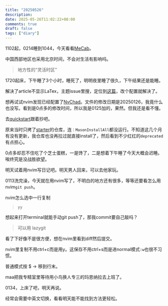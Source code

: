 ```yaml
---
title: "20250526"
description: 
date: 2025-05-26T11:02:22+08:00
comments: true
draft: false
tags: ["diary"]
---
```

1102起，0214睡到1044，今天看看[MeCab](https://taku910.github.io/mecab/)。

中国西部地区也采用北京时间，不会对生活有影响吗。

> 地方性的“灵活时区”

1720起床，下午睡了3个小时，睡死了，明明夜里睡了很久，下午结果还是能睡。

解决了article不显示LaTex，主题issue里搜，定位到[这篇](https://github.com/CaiJimmy/hugo-theme-stack/issues/882)，改个配置就解决了。

想再试试nvim发现已经配置了[NvChad](https://github.com/NvChad/NvChad)。文件的修改日期是20250126，我竟什么也没写。看到是0点多的修改时间，所以我是0125加的，果然。但我还是看不懂。

去[quickstart](https://nvchad.com/docs/quickstart/install/)跟着抄吧。

原来当时只拷了[starter](https://github.com/NvChad/starter)的仓库，连`：MasonInstallAll`都没运行。不知道这几个月有没有更新，我仓库也没再拉过就直接install了，然后看到不少红红的`deprecated`有点担心。

0点多却忍不住吃了个芝士蛋糕，一是馋了，二是想着下午睡了今天大概会迟睡。唉终究是没战胜欲望。

明天试着用nvim写日记吧。明天男人回来，可以去他家玩。

0113洗完澡，今天就在用nvim写了，不明白的地方还有很多，等等还要看怎么用nvim`git push`。

nvim怎么选中一行复制

> `yy`

想起来打开terminal就能手动git push了，那我commit要自己敲吗？

> 可以用 lazygit

看了下好像不是很方便，想在nvim里看到diff然后提交。

nvim里复制不用ctrl+c而是用y。这保存不用ctrl+s而是进normal模式`:w`也很不习惯。

普通模式按 $ → 移到行末。

maa把我专精室里等待用小鸟换人专三的玛恩纳拉去上班了。

0134，上床了吧，明天再说。

经常会需要中英文切换，看看明天能不能找到方法更轻松。
